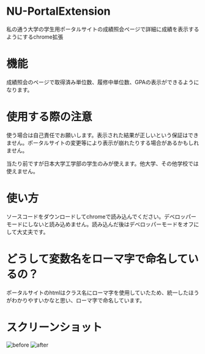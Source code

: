 # NU-PortalExtension
私の通う大学の学生用ポータルサイトの成績照会ページで詳細に成績を表示するようにするchrome拡張

# 機能
成績照会のページで取得済み単位数、履修中単位数、GPAの表示ができるようになります。
# 使用する際の注意
使う場合は自己責任でお願いします。表示された結果が正しいという保証はできません。ポータルサイトの変更等により表示が崩れたりする場合があるかもしれません。

当たり前ですが日本大学工学部の学生のみが使えます。他大学、その他学校では使えません。
# 使い方
ソースコードをダウンロードしてchromeで読み込んでください。デベロッパーモードにしないと読み込めません。読み込んだ後はデベロッパーモードをオフにして大丈夫です。

# どうして変数名をローマ字で命名しているの？
ポータルサイトのhtmlはクラス名にローマ字を使用していたため、統一したほうがわかりやすいかなと思い、ローマ字で命名しています。

# スクリーンショット
![before](https://user-images.githubusercontent.com/108214765/177471210-7e5fee90-2ea4-4f83-b4f8-a0c041060c86.png)
![after](https://user-images.githubusercontent.com/108214765/177471222-77fef00d-2b97-4fd5-a12c-684d7efed45e.png)
